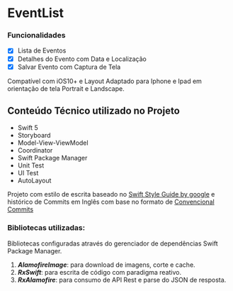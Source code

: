 
# EventList

### Funcionalidades

 - [x] Lista de Eventos
 - [x] Detalhes do Evento com Data e Localização
 - [x] Salvar Evento com Captura de Tela
 
Compatível com iOS10+ e Layout Adaptado para Iphone e Ipad em orientação de tela Portrait e Landscape.

## Conteúdo Técnico utilizado no Projeto

 - Swift 5
 - Storyboard
 - Model-View-ViewModel
 - Coordinator
 - Swift Package Manager
 - Unit Test
 - UI Test
 - AutoLayout

Projeto com estilo de escrita baseado no [Swift Style Guide by google](https://google.github.io/swift/) e histórico de Commits em Inglês com base no formato de [Convencional Commits](https://www.conventionalcommits.org/en/v1.0.0/)

### Bibliotecas utilizadas:

Bibliotecas configuradas através do gerenciador de dependências Swift Package Manager.

 1. ***AlamofireImage***: para download de imagens, corte e cache.
 2. ***RxSwift***: para escrita de código com paradigma reativo.
 3. ***RxAlamofire***: para consumo de API Rest e parse do JSON de resposta.


